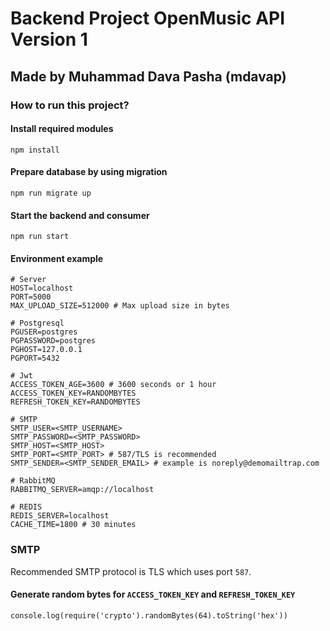 # Backend Project OpenMusic API Version 1
## Made by Muhammad Dava Pasha (mdavap)

### How to run this project?

#### Install required modules
```
npm install
```

#### Prepare database by using migration
```
npm run migrate up
```

#### Start the backend and consumer
```
npm run start
```

#### Environment example
```
# Server
HOST=localhost
PORT=5000
MAX_UPLOAD_SIZE=512000 # Max upload size in bytes

# Postgresql
PGUSER=postgres
PGPASSWORD=postgres
PGHOST=127.0.0.1
PGPORT=5432

# Jwt
ACCESS_TOKEN_AGE=3600 # 3600 seconds or 1 hour
ACCESS_TOKEN_KEY=RANDOMBYTES
REFRESH_TOKEN_KEY=RANDOMBYTES

# SMTP
SMTP_USER=<SMTP_USERNAME>
SMTP_PASSWORD=<SMTP_PASSWORD>
SMTP_HOST=<SMTP_HOST>
SMTP_PORT=<SMTP_PORT> # 587/TLS is recommended
SMTP_SENDER=<SMTP_SENDER_EMAIL> # example is noreply@demomailtrap.com

# RabbitMQ
RABBITMQ_SERVER=amqp://localhost

# REDIS
REDIS_SERVER=localhost
CACHE_TIME=1800 # 30 minutes
```

### SMTP
Recommended SMTP protocol is TLS which uses port `587`.

#### Generate random bytes for `ACCESS_TOKEN_KEY` and `REFRESH_TOKEN_KEY`
```
console.log(require('crypto').randomBytes(64).toString('hex'))
```
